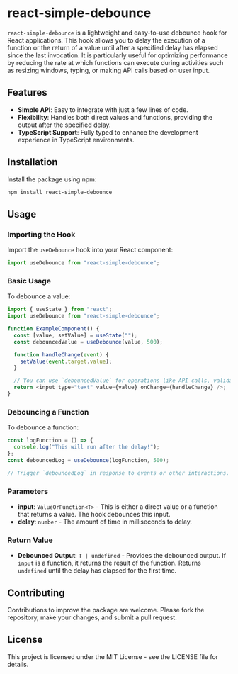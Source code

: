 # react-simple-debounce

`react-simple-debounce` is a lightweight and easy-to-use debounce hook for React applications. This hook allows you to delay the execution of a function or the return of a value until after a specified delay has elapsed since the last invocation. It is particularly useful for optimizing performance by reducing the rate at which functions can execute during activities such as resizing windows, typing, or making API calls based on user input.

## Features

- **Simple API**: Easy to integrate with just a few lines of code.
- **Flexibility**: Handles both direct values and functions, providing the output after the specified delay.
- **TypeScript Support**: Fully typed to enhance the development experience in TypeScript environments.

## Installation

Install the package using npm:

```bash
npm install react-simple-debounce
```

## Usage

### Importing the Hook

Import the `useDebounce` hook into your React component:

```javascript
import useDebounce from "react-simple-debounce";
```

### Basic Usage

To debounce a value:

```javascript
import { useState } from "react";
import useDebounce from "react-simple-debounce";

function ExampleComponent() {
  const [value, setValue] = useState("");
  const debouncedValue = useDebounce(value, 500);

  function handleChange(event) {
    setValue(event.target.value);
  }

  // You can use `debouncedValue` for operations like API calls, validations, etc.
  return <input type="text" value={value} onChange={handleChange} />;
}
```

### Debouncing a Function

To debounce a function:

```javascript
const logFunction = () => {
  console.log("This will run after the delay!");
};
const debouncedLog = useDebounce(logFunction, 500);

// Trigger `debouncedLog` in response to events or other interactions.
```

### Parameters

- **input**: `ValueOrFunction<T>` - This is either a direct value or a function that returns a value. The hook debounces this input.
- **delay**: `number` - The amount of time in milliseconds to delay.

### Return Value

- **Debounced Output**: `T | undefined` - Provides the debounced output. If `input` is a function, it returns the result of the function. Returns `undefined` until the delay has elapsed for the first time.

## Contributing

Contributions to improve the package are welcome. Please fork the repository, make your changes, and submit a pull request.

## License

This project is licensed under the MIT License - see the LICENSE file for details.
